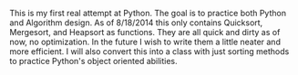 This is my first real attempt at Python. The goal is to practice both Python and Algorithm design.
As of 8/18/2014 this only contains Quicksort, Mergesort, and Heapsort as functions.
They are all quick and dirty as of now, no optimization. In the future I wish to write them a little neater
and more efficient. I will also convert this into a class with just sorting methods to practice Python's
object oriented abilities.